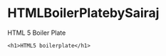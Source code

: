 HTMLBoilerPlatebySairaj
===============

HTML 5 Boiler Plate

<!DOCTYPE html>
<html lang="en">
<head>
	<meta charset="utf-8">
	<title>HTML5 boilerplate – all you really need…</title>
	<link rel="stylesheet" href="css/style.css">
	<!--[if IE]>
		<script src="http://html5shiv.googlecode.com/svn/trunk/html5.js"></script>
	<![endif]-->
</head>

<body id="home">

	<h1>HTML5 boilerplate</h1>

</body>
</html>
